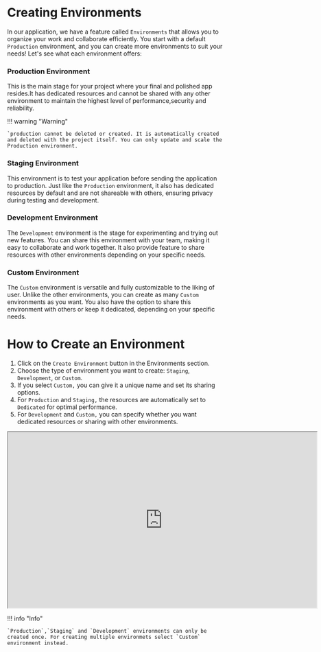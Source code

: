 # Creating Environments

In our application, we have a feature called `Environments` that allows you to organize your work and collaborate efficiently. You start with a default `Production` environment, and you can create more environments to suit your needs! Let's see what each environment offers:

### Production Environment

This is the main stage for your project where your final and polished app resides.It has dedicated resources and cannot be shared with any other environment to maintain the highest level of performance,security and reliability.

!!! warning "Warning"

    `production cannot be deleted or created. It is automatically created and deleted with the project itself. You can only update and scale the Production environment.

### Staging Environment

This environment is to test your application before sending the application to production. Just like the `Production` environment, it also has dedicated resources by default and are not shareable with others, ensuring privacy during testing and development.

### Development Environment

The `Development` environment is the stage for experimenting and trying out new features. You can share this environment with your team, making it easy to collaborate and work together. It also provide feature to share resources with other environments depending on your specific needs.

### Custom Environment

The `Custom` environment is versatile and fully customizable to the liking of user. Unlike the other environments, you can create as many `Custom` environments as you want. You also have the option to share this environment with others or keep it dedicated, depending on your specific needs.

# How to Create an Environment

1. Click on the `Create Environment` button in the Environments section.
2. Choose the type of environment you want to create: `Staging`, `Development`, or `Custom`.
3. If you select `Custom,` you can give it a unique name and set its sharing options.
4. For `Production` and `Staging,` the resources are automatically set to `Dedicated` for optimal performance.
5. For `Development` and `Custom,` you can specify whether you want dedicated resources or sharing with other environments.

<iframe src="https://drive.google.com/file/d/10LUdcScgiWxfgmC9zmDblt-2VOB2DNBv/preview" width="720" height="410" allow="autoplay"></iframe>

!!! info "Info"

    `Production`,`Staging` and `Development` environments can only be created once. For creating multiple environmets select `Custom` environment instead.
